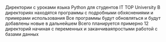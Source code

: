 Директории с уроками языка Python для студентов IT TOP University 
В директориях находятся программы с подробными обхяснениями и примерами использования
Все программы будут обновляться и будут добавлены новые в дальнейшем
Всего планируется примерно 12 директорий начиная с переменных и заканчиваяпростыми работой с базами данных
